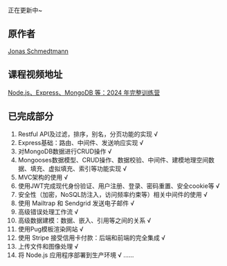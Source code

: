 正在更新中~

## 原作者
[Jonas Schmedtmann](https://github.com/jonasschmedtmann)

## 课程视频地址
[Node.js、Express、MongoDB 等：2024 年完整训练营](https://www.udemy.com/course/nodejs-express-mongodb-bootcamp)

## 已完成部分
1. Restful API及过滤，排序，别名，分页功能的实现 √
2. Express基础：路由、中间件、发送响应实现  √
3. 对MongoDB数据进行CRUD操作 √
4. Mongooses数据模型、CRUD操作、数据校验、中间件、建模地理空间数据、填充、虚拟填充、索引等功能实现 √
5. MVC架构的使用 √
6. 使用JWT完成现代身份验证、用户注册、登录、密码重置、安全cookie等 √
7. 安全性（加密，NoSQL防注入，访问频率约束等）相关中间件的使用 √
8. 使用 Mailtrap 和 Sendgrid 发送电子邮件 √
9. 高级错误处理工作流 √
10. 高级数据建模：数据、嵌入、引用等之间的关系 √
11. 使用Pug模板渲染网站 √
12. 使用 Stripe 接受信用卡付款：后端和前端的完全集成 √
13. 上传文件和图像处理 √
14. 将 Node.js 应用程序部署到生产环境 √
......
